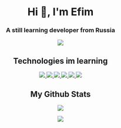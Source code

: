 <h1 align="center"> Hi 👋, I'm Efim </h1>
<h3 align="center"> A still learning developer from Russia </h3>

<p align="center">
<img src="https://img.shields.io/badge/Started%20coding%20in%3A-2017-9cf"/>
</p>

<h2 align="center"> Technologies im learning </h2>

<p align="center">
<a href="../../../"> <img src="https://img.shields.io/badge/-Rust-black?logo=rust"/> </a>
<a href="../../../"> <img src="https://img.shields.io/badge/-JavaScript-black?logo=javascript"/> </a>
<a href="../../../"> <img src="https://img.shields.io/badge/-Python-black?logo=python"/> </a>
<a href="../../../"> <img src="https://img.shields.io/badge/-HTML5-E34F26?logo=html5&logoColor=white"/> </a>
<a href="../../../"> <img src="https://img.shields.io/badge/-CSS3-blue?logo=css3"/> </a>
<a href="../../../"> <img src="https://img.shields.io/badge/-NodeJS-black?logo=node.js"/> </a>
</p>

<h2 align="center"> My Github Stats </h2>

<p align = "center">
 <img  src="https://github-readme-streak-stats.herokuapp.com/?user=Efimish&show_icons=true&locale=en&layout=compact&theme=radical&line_height=0" />
</p>

<p align = "center">
  <img src = "https://github-readme-stats.vercel.app/api/top-langs/?username=Efimish&hide=html,css,java,shaderlab,kotlin,hlsl&theme=radical">
</p>

<!---

<img src="https://img.shields.io/badge/-Java-E34A86?style=flat-square&logo=java"/>
<img src="https://img.shields.io/badge/-JavaScript-black?style=flat-square&logo=javascript"/>
<img src="https://img.shields.io/badge/-Python-black?style=flat-square&logo=Python"/>
<img src="https://img.shields.io/badge/-C++-00599C?style=flat-square&logo=c"/>
<img src="https://img.shields.io/badge/-HTML5-E34F26?style=flat-square&logo=html5&logoColor=white"/>
<img src="https://img.shields.io/badge/-CSS3-1572B6?style=flat-square&logo=css3"/>
<img src="https://img.shields.io/badge/-Nodejs-black?style=flat-square&logo=Node.js"/>

Efimish/Efimish is a ✨ special ✨ repository because its `README.md` (this file) appears on your GitHub profile.
You can click the Preview link to take a look at your changes.

- 👋 Hi, I’m @Efimish
- 👀 I’m interested in ...
- 🌱 I’m currently learning ...
- 💞️ I’m looking to collaborate on ...
- 📫 How to reach me ...

--->
